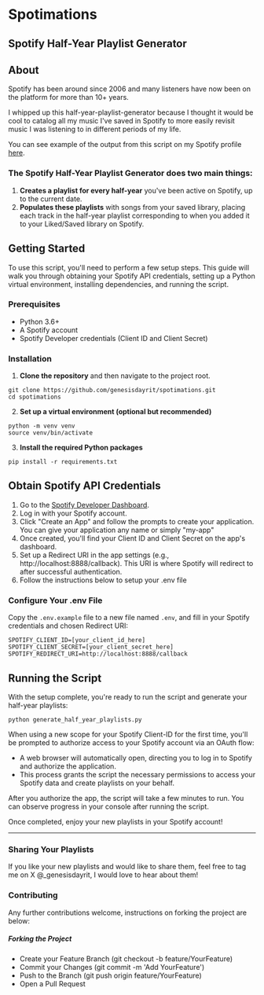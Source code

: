 # Spotimations

## Spotify Half-Year Playlist Generator 

## About

Spotify has been around since 2006 and many listeners have now been on the platform for more than 10+ years.

I whipped up this half-year-playlist-generator because I thought it would be cool to catalog all my music I've saved in Spotify to more easily revisit music I was listening to in different periods of my life.

You can see example of the output from this script on my Spotify profile [here](https://open.spotify.com/user/dayritg?si=bd153e475e8441d7).

###  The Spotify Half-Year Playlist Generator does two main things:
1. **Creates a playlist for every half-year** you've been active on Spotify, up to the current date.
2. **Populates these playlists** with songs from your saved library, placing each track in the half-year playlist corresponding to when you added it to your Liked/Saved library on Spotify.

## Getting Started

To use this script, you'll need to perform a few setup steps. This guide will walk you through obtaining your Spotify API credentials, setting up a Python virtual environment, installing dependencies, and running the script.

### Prerequisites
- Python 3.6+
- A Spotify account
- Spotify Developer credentials (Client ID and Client Secret)

### Installation
1. **Clone the repository** and then navigate to the project root.

```
git clone https://github.com/genesisdayrit/spotimations.git
cd spotimations
```

2. **Set up a virtual environment (optional but recommended)**

```
python -m venv venv
source venv/bin/activate
```

3. **Install the required Python packages**

```
pip install -r requirements.txt
```

## **Obtain Spotify API Credentials**
1. Go to the [Spotify Developer Dashboard](https://developer.spotify.com/dashboard/applications).
2. Log in with your Spotify account.
3. Click "Create an App" and follow the prompts to create your application. You can give your application any name or simply "my-app"
4. Once created, you'll find your Client ID and Client Secret on the app's dashboard.
5. Set up a Redirect URI in the app settings (e.g., http://localhost:8888/callback). This URI is where Spotify will redirect to after successful authentication.
6. Follow the instructions below to setup your .env file

### **Configure Your .env File**

Copy the `.env.example` file to a new file named `.env`, and fill in your Spotify credentials and chosen Redirect URI:
```
SPOTIFY_CLIENT_ID=[your_client_id_here]
SPOTIFY_CLIENT_SECRET=[your_client_secret_here]
SPOTIFY_REDIRECT_URI=http://localhost:8888/callback
```

## **Running the Script** 
With the setup complete, you're ready to run the script and generate your half-year playlists:

```
python generate_half_year_playlists.py
```

When using a new scope for your Spotify Client-ID for the first time, you'll be prompted to authorize access to your Spotify account via an OAuth flow:
- A web browser will automatically open, directing you to log in to Spotify and authorize the application.
- This process grants the script the necessary permissions to access your Spotify data and create playlists on your behalf.

After you authorize the app, the script will take a few minutes to run. You can observe progress in your console after running the script. 

Once completed, enjoy your new playlists in your Spotify account!

---

### Sharing Your Playlists
If you like your new playlists and would like to share them, feel free to tag me on X @_genesisdayrit, I would love to hear about them!

### Contributing
Any further contributions welcome, instructions on forking the project are below:

##### Forking the Project
- Create your Feature Branch (git checkout -b feature/YourFeature)
- Commit your Changes (git commit -m 'Add YourFeature')
- Push to the Branch (git push origin feature/YourFeature)
- Open a Pull Request
